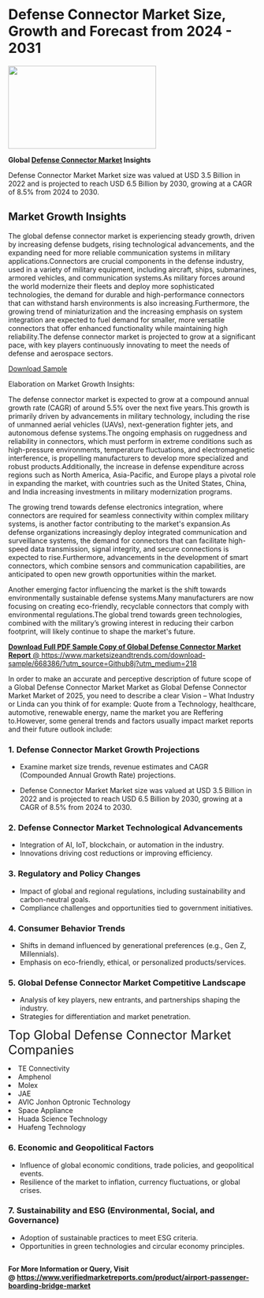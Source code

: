 <H1>Defense Connector Market Size, Growth and Forecast from 2024 - 2031</H1><img class="aligncenter size-medium wp-image-584254" src="https://thirdeyenews.in/wp-content/uploads/2024/09/Global-Market-Research-300x168.jpeg" alt="" width="300" height="168" /><p><strong>Global&nbsp;<a href="https://www.marketsizeandtrends.com/download-sample/668386/?utm_source=Github8j?utm_medium=218">Defense Connector Market</a> Insights</strong></p><p>Defense Connector Market Market size was valued at USD 3.5 Billion in 2022 and is projected to reach USD 6.5 Billion by 2030, growing at a CAGR of 8.5% from 2024 to 2030.</p><p><h2>Market Growth Insights</h2> <p>The global defense connector market is experiencing steady growth, driven by increasing defense budgets, rising technological advancements, and the expanding need for more reliable communication systems in military applications.Connectors are crucial components in the defense industry, used in a variety of military equipment, including aircraft, ships, submarines, armored vehicles, and communication systems.As military forces around the world modernize their fleets and deploy more sophisticated technologies, the demand for durable and high-performance connectors that can withstand harsh environments is also increasing.Furthermore, the growing trend of miniaturization and the increasing emphasis on system integration are expected to fuel demand for smaller, more versatile connectors that offer enhanced functionality while maintaining high reliability.The defense connector market is projected to grow at a significant pace, with key players continuously innovating to meet the needs of defense and aerospace sectors.</p> <p><a href="#">Download Sample</a></p> <p>Elaboration on Market Growth Insights:</p> <p>The defense connector market is expected to grow at a compound annual growth rate (CAGR) of around 5.5% over the next five years.This growth is primarily driven by advancements in military technology, including the rise of unmanned aerial vehicles (UAVs), next-generation fighter jets, and autonomous defense systems.The ongoing emphasis on ruggedness and reliability in connectors, which must perform in extreme conditions such as high-pressure environments, temperature fluctuations, and electromagnetic interference, is propelling manufacturers to develop more specialized and robust products.Additionally, the increase in defense expenditure across regions such as North America, Asia-Pacific, and Europe plays a pivotal role in expanding the market, with countries such as the United States, China, and India increasing investments in military modernization programs.</p> <p>The growing trend towards defense electronics integration, where connectors are required for seamless connectivity within complex military systems, is another factor contributing to the market's expansion.As defense organizations increasingly deploy integrated communication and surveillance systems, the demand for connectors that can facilitate high-speed data transmission, signal integrity, and secure connections is expected to rise.Furthermore, advancements in the development of smart connectors, which combine sensors and communication capabilities, are anticipated to open new growth opportunities within the market.</p> <p>Another emerging factor influencing the market is the shift towards environmentally sustainable defense systems.Many manufacturers are now focusing on creating eco-friendly, recyclable connectors that comply with environmental regulations.The global trend towards green technologies, combined with the military’s growing interest in reducing their carbon footprint, will likely continue to shape the market's future.</p> <p><a href="#"></p><p><span class=""><strong>Download Full PDF Sample Copy of Global Defense Connector Market Report</strong> @ <a href="https://www.marketsizeandtrends.com/download-sample/668386/?utm_source=Github8j?utm_medium=218" target="_blank">https://www.marketsizeandtrends.com/download-sample/668386/?utm_source=Github8j?utm_medium=218</a></span></p><p>In order to make an accurate and perceptive description of future scope of a Global&nbsp;Defense Connector Market Market as Global&nbsp;Defense Connector Market Market of 2025, you need to describe a clear Vision &ndash; What Industry or Linda can you think of for example: Quote from a Technology, healthcare, automotive, renewable energy, name the market you are Reffering to.However, some general trends and factors usually impact market reports and their future outlook include:</p><h3>1.&nbsp;<strong>Defense Connector Market Growth Projections</strong></h3><ul><li>Examine market size trends, revenue estimates and CAGR (Compounded Annual Growth Rate) projections.</li><li><p>Defense Connector Market Market size was valued at USD 3.5 Billion in 2022 and is projected to reach USD 6.5 Billion by 2030, growing at a CAGR of 8.5% from 2024 to 2030.</p></li></ul><h3>2.&nbsp;<strong>Defense Connector Market Technological Advancements</strong></h3><ul><li>Integration of AI, IoT, blockchain, or automation in the industry.</li><li>Innovations driving cost reductions or improving efficiency.</li></ul><h3>3.&nbsp;<strong>Regulatory and Policy Changes</strong></h3><ul><li>Impact of global and regional regulations, including sustainability and carbon-neutral goals.</li><li>Compliance challenges and opportunities tied to government initiatives.</li></ul><h3>4.&nbsp;<strong>Consumer Behavior Trends</strong></h3><ul><li>Shifts in demand influenced by generational preferences (e.g., Gen Z, Millennials).</li><li>Emphasis on eco-friendly, ethical, or personalized products/services.</li></ul><h3>5.&nbsp;<strong>Global Defense Connector Market Competitive Landscape</strong></h3><ul><li>Analysis of key players, new entrants, and partnerships shaping the industry.</li><li>Strategies for differentiation and market penetration.</li></ul><p data-pm-slice="1 1 []"><span style="color: inherit; font-family: inherit; font-size: 25px;">Top Global Defense Connector Market Companies</span></p><div class="" data-test-id=""><p><li>TE Connectivity</li><li> Amphenol</li><li> Molex</li><li> JAE</li><li> AVIC Jonhon Optronic Technology</li><li> Space Appliance</li><li> Huada Science Technology</li><li> Huafeng Technology</li></p></div><h3>6.&nbsp;<strong>Economic and Geopolitical Factors</strong></h3><ul><li>Influence of global economic conditions, trade policies, and geopolitical events.</li><li>Resilience of the market to inflation, currency fluctuations, or global crises.</li></ul><h3>7.&nbsp;<strong>Sustainability and ESG (Environmental, Social, and Governance)</strong></h3><ul><li>Adoption of sustainable practices to meet ESG criteria.</li><li>Opportunities in green technologies and circular economy principles.</li></ul><h2><strong style="font-size: 14px;">For More Information or Query, Visit @&nbsp;</strong><a style="background-color: #ffffff; font-size: 14px;" href="https://www.marketsizeandtrends.com/report/defense-connector-market/" target="_blank">https://www.verifiedmarketreports.com/product/airport-passenger-boarding-bridge-market</a></h2>